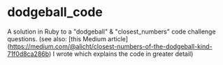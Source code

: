 dodgeball_code
==============

A solution in Ruby to a "dodgeball" &amp; "closest_numbers" code challenge questions. (see also: [this Medium article] (https://medium.com/@alicht/closest-numbers-of-the-dodgeball-kind-71f0d8ca286b) I wrote which explains the code in greater detail)
